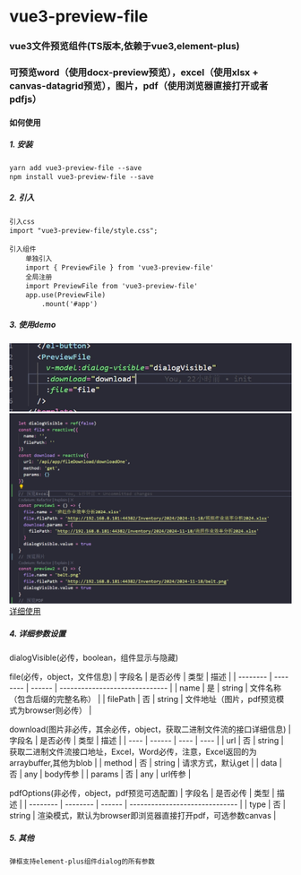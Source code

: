 vue3-preview-file
================
### vue3文件预览组件(TS版本,依赖于vue3,element-plus)
### 可预览word（使用docx-preview预览），excel（使用xlsx + canvas-datagrid预览），图片，pdf（使用浏览器直接打开或者pdfjs）
#### 如何使用
##### 1. 安装
    yarn add vue3-preview-file --save
    npm install vue3-preview-file --save
##### 2. 引入    
    引入css   
    import "vue3-preview-file/style.css";    

    引入组件   
        单独引入    
        import { PreviewFile } from 'vue3-preview-file'   
        全局注册
        import PreviewFile from 'vue3-preview-file'    
        app.use(PreviewFile)
            .mount('#app')
##### 3. 使用demo     
![demo1](https://github.com/ZhangChuan01/vue3-preview-file/blob/main/demo1.png)
![demo2](https://github.com/ZhangChuan01/vue3-preview-file/blob/main/demo2.png)
[详细使用](https://github.com/ZhangChuan01/vue3-preview-file/blob/main/src/App.vue)
##### 4. 详细参数设置        
dialogVisible(必传，boolean，组件显示与隐藏)    

file(必传，object，文件信息)
| 字段名   | 是否必传 | 类型   | 描述                           |
| -------- | -------- | ------ | ------------------------------ |
| name     | 是       | string | 文件名称（包含后缀的完整名称） |
| filePath | 否       | string | 文件地址（图片，pdf预览模式为browser则必传）                      |

download(图片非必传，其余必传，object，获取二进制文件流的接口详细信息)
|  字段名  | 是否必传 | 类型 | 描述  |
|  ----  |  ------  |  ----  | ----  |
| url | 否 | string | 获取二进制文件流接口地址，Excel，Word必传，注意，Excel返回的为arraybuffer,其他为blob |
| method | 否 | string | 请求方式，默认get |
| data | 否 | any | body传参 |
| params | 否 | any | url传参 |

pdfOptions(非必传，object，pdf预览可选配置)
| 字段名   | 是否必传 | 类型   | 描述                           |
| -------- | -------- | ------ | ------------------------------ |
| type     | 否       | string | 渲染模式，默认为browser即浏览器直接打开pdf，可选参数canvas |
##### 5. 其他   
    弹框支持element-plus组件dialog的所有参数